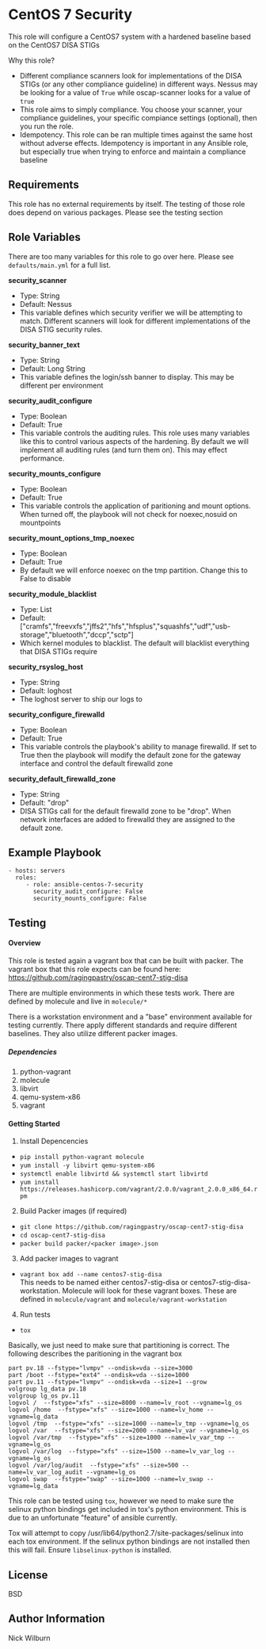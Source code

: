 CentOS 7 Security
=========

This role will configure a CentOS7 system with a hardened baseline based on the CentOS7 DISA STIGs

Why this role?
  - Different compliance scanners look for implementations of the DISA STIGs (or any other compliance guideline) in different ways. Nessus may be looking for a value of `True` while oscap-scanner looks for a value of `true`
  - This role aims to simply compliance. You choose your scanner, your compliance guidelines, your specific compiance settings (optional), then you run the role. 
  - Idempotency. This role can be ran multiple times against the same host without adverse effects. Idempotency is important in any Ansible role, but especially true when trying to enforce and maintain a compliance baseline

Requirements
------------

This role has no external requirements by itself. The testing of those role does depend on various packages. Please see the testing section

Role Variables
--------------

There are too many variables for this role to go over here. Please see `defaults/main.yml` for a full list.  

**security_scanner**
  * Type: String
  * Default: Nessus
  * This variable defines which security verifier we will be attempting to match. Different scanners will look for different implementations of the DISA STIG security rules.

**security_banner_text**
  * Type: String
  * Default: Long String
  * This variable defines the login/ssh banner to display. This may be different per environment

**security_audit_configure**
  * Type: Boolean
  * Default: True
  * This variable controls the auditing rules. This role uses many variables like this to control various aspects of the hardening. By default we will implement all auditing rules (and turn them on). This may effect performance.

**security_mounts_configure**
  * Type: Boolean
  * Default: True
  * This variable controls the application of paritioning and mount options. When turned off, the playbook will not check for noexec,nosuid on mountpoints

**security_mount_options_tmp_noexec**
  * Type: Boolean
  * Default: True
  * By default we will enforce noexec on the tmp partition. Change this to False to disable

**security_module_blacklist**
  * Type: List
  * Default: ["cramfs","freevxfs","jffs2","hfs","hfsplus","squashfs","udf","usb-storage","bluetooth","dccp","sctp"]
  * Which kernel modules to blacklist. The default will blacklist everything that DISA STIGs require

**security_rsyslog_host**
  * Type: String
  * Default: loghost
  * The loghost server to ship our logs to

**security_configure_firewalld**
  * Type: Boolean
  * Default: True
  * This variable controls the playbook's ability to manage firewalld. If set to True then the playbook will modify the default zone for the gateway interface and control the default firewalld zone

**security_default_firewalld_zone**
  * Type: String
  * Default: "drop"
  * DISA STIGs call for the default firewalld zone to be "drop". When network interfaces are added to firewalld they are assigned to the default zone.

Example Playbook
----------------

    - hosts: servers
      roles:
         - role: ansible-centos-7-security
           security_audit_configure: False
           security_mounts_configure: False
           

Testing
-------

#### Overview
This role is tested again a vagrant box that can be built with packer. The vagrant box that this role expects can be found here: https://github.com/ragingpastry/oscap-cent7-stig-disa

There are multiple environments in which these tests work. There are defined by molecule and live in `molecule/*`

There is a workstation environment and a "base" environment available for testing currently. There apply different standards and require different baselines. They also utilize different packer images.


##### Dependencies
1. python-vagrant
2. molecule
3. libvirt
4. qemu-system-x86  
5. vagrant

#### Getting Started
1. Install Depencencies
  - `pip install python-vagrant molecule`
  - `yum install -y libvirt qemu-system-x86`
  - `systemctl enable libvirtd && systemctl start libvirtd`
  - `yum install https://releases.hashicorp.com/vagrant/2.0.0/vagrant_2.0.0_x86_64.rpm`
2. Build Packer images (if required)
  - `git clone https://github.com/ragingpastry/oscap-cent7-stig-disa`
  - `cd oscap-cent7-stig-disa`
  - `packer build packer/<packer image>.json`
3. Add packer images to vagrant
  - `vagrant box add --name centos7-stig-disa`  
  This needs to be named either centos7-stig-disa or centos7-stig-disa-workstation. Molecule will look for these vagrant boxes. These are defined in `molecule/vagrant` and `molecule/vagrant-workstation`
4. Run tests
  - `tox`

Basically, we just need to make sure that partitioning is correct. The following describes the paritioning in the vagrant box

```
part pv.18 --fstype="lvmpv" --ondisk=vda --size=3000
part /boot --fstype="ext4" --ondisk=vda --size=1000
part pv.11 --fstype="lvmpv" --ondisk=vda --size=1 --grow
volgroup lg_data pv.18
volgroup lg_os pv.11
logvol /  --fstype="xfs" --size=8000 --name=lv_root --vgname=lg_os
logvol /home  --fstype="xfs" --size=1000 --name=lv_home --vgname=lg_data
logvol /tmp  --fstype="xfs" --size=1000 --name=lv_tmp --vgname=lg_os
logvol /var  --fstype="xfs" --size=2000 --name=lv_var --vgname=lg_os
logvol /var/tmp  --fstype="xfs" --size=1000 --name=lv_var_tmp --vgname=lg_os
logvol /var/log  --fstype="xfs" --size=1500 --name=lv_var_log --vgname=lg_os
logvol /var/log/audit  --fstype="xfs" --size=500 --name=lv_var_log_audit --vgname=lg_os
logvol swap  --fstype="swap" --size=1000 --name=lv_swap --vgname=lg_data
```

This role can be tested using `tox`, however we need to make sure the selinux python bindings get included in tox's python environment. This is due to an unfortunate "feature" of ansible currently. 


Tox will attempt to copy /usr/lib64/python2.7/site-packages/selinux into each tox environment. If the selinux python bindings are not installed then this will fail. Ensure `libselinux-python` is installed.

License
-------

BSD

Author Information
------------------

Nick Wilburn
